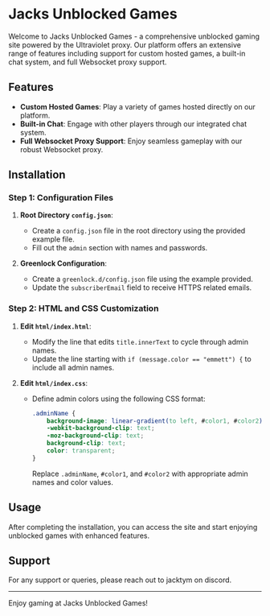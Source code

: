 # Jacks Unblocked Games

Welcome to Jacks Unblocked Games - a comprehensive unblocked gaming site powered by the Ultraviolet proxy. Our platform offers an extensive range of features including support for custom hosted games, a built-in chat system, and full Websocket proxy support.

## Features
- **Custom Hosted Games**: Play a variety of games hosted directly on our platform.
- **Built-in Chat**: Engage with other players through our integrated chat system.
- **Full Websocket Proxy Support**: Enjoy seamless gameplay with our robust Websocket proxy.

## Installation

### Step 1: Configuration Files
1. **Root Directory `config.json`**:
   - Create a `config.json` file in the root directory using the provided example file.
   - Fill out the `admin` section with names and passwords.

2. **Greenlock Configuration**:
   - Create a `greenlock.d/config.json` file using the example provided.
   - Update the `subscriberEmail` field to receive HTTPS related emails.

### Step 2: HTML and CSS Customization
1. **Edit `html/index.html`**:
   - Modify the line that edits `title.innerText` to cycle through admin names.
   - Update the line starting with `if (message.color == "emmett") {` to include all admin names.

2. **Edit `html/index.css`**:
   - Define admin colors using the following CSS format:

     ```css
     .adminName {
         background-image: linear-gradient(to left, #color1, #color2);
         -webkit-background-clip: text;
         -moz-background-clip: text;
         background-clip: text;
         color: transparent;
     }
     ```

     Replace `.adminName`, `#color1`, and `#color2` with appropriate admin names and color values.

## Usage

After completing the installation, you can access the site and start enjoying unblocked games with enhanced features.

## Support

For any support or queries, please reach out to jacktym on discord.

---

Enjoy gaming at Jacks Unblocked Games!